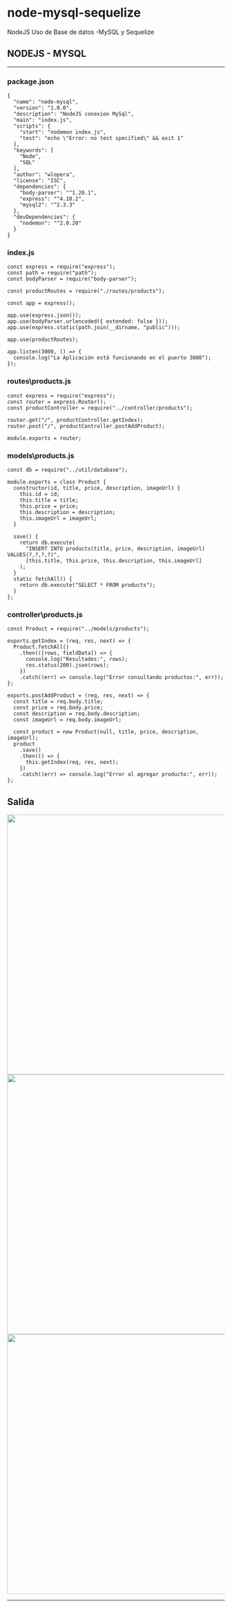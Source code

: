 # node-mysql-sequelize
NodeJS Uso de Base de datos -MySQL y Sequelize

## NODEJS - MYSQL
---------------------------------------------------------------------------------------------
### package.json
```
{
  "name": "node-mysql",
  "version": "1.0.0",
  "description": "NodeJS conexion MySql",
  "main": "index.js",
  "scripts": {
    "start": "nodemon index.js",
    "test": "echo \"Error: no test specified\" && exit 1"
  },
  "keywords": [
    "Node",
    "SQL"
  ],
  "author": "wlopera",
  "license": "ISC",
  "dependencies": {
    "body-parser": "^1.20.1",
    "express": "^4.18.2",
    "mysql2": "^2.3.3"
  },
  "devDependencies": {
    "nodemon": "^2.0.20"
  }
}
```

### index.js
```
const express = require("express");
const path = require("path");
const bodyParser = require("body-parser");

const productRoutes = require("./routes/products");

const app = express();

app.use(express.json());
app.use(bodyParser.urlencoded({ extended: false }));
app.use(express.static(path.join(__dirname, "public")));

app.use(productRoutes);

app.listen(3000, () => {
  console.log("La Aplicación está funcionando en el puerto 3000");
});
```

### routes\products.js
```
const express = require("express");
const router = express.Router();
const productController = require("../controller/products");

router.get("/", productController.getIndex);
router.post("/", productController.postAddProduct);

module.exports = router;

```

### models\products.js
```
const db = require("../util/database");

module.exports = class Product {
  constructor(id, title, price, description, imageUrl) {
    this.id = id;
    this.title = title;
    this.price = price;
    this.description = description;
    this.imageUrl = imageUrl;
  }

  save() {
    return db.execute(
      "INSERT INTO products(title, price, description, imageUrl) VALUES(?,?,?,?)",
      [this.title, this.price, this.description, this.imageUrl]
    );
  }
  static fetchAll() {
    return db.execute("SELECT * FROM products");
  }
};

```

### controller\products.js
```
const Product = require("../models/products");

exports.getIndex = (req, res, next) => {
  Product.fetchAll()
    .then(([rows, fieldData]) => {
      console.log("Resultados:", rows);
      res.status(200).json(rows);
    })
    .catch((err) => console.log("Error consultando productos:", err));
};

exports.postAddProduct = (req, res, next) => {
  const title = req.body.title;
  const price = req.body.price;
  const description = req.body.description;
  const imageUrl = req.body.imageUrl;

  const product = new Product(null, title, price, description, imageUrl);
  product
    .save()
    .then(() => {
      this.getIndex(req, res, next);
    })
    .catch((err) => console.log("Error al agregar producto:", err));
};
```
## Salida 
<img src="https://user-images.githubusercontent.com/7141537/211071467-16a7686d-6980-4945-971d-c51057e3fa20.PNG" height="600" width="800" />

<img src="https://user-images.githubusercontent.com/7141537/211071470-1dda6e37-7ac8-412a-9b97-b5e8faa593f8.PNG" height="600" width="800" />
<img src="https://user-images.githubusercontent.com/7141537/211071471-01b64713-13f6-4b1d-9868-a3a3d047b1f0.PNG" height="600" width="800" />



---------------------------------------------------------------------------------------------
